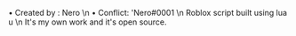 
• Created by : Nero \n
• Conflict: 'Nero#0001 \n
Roblox script built using lua u \n
It's my own work and it's open source.

